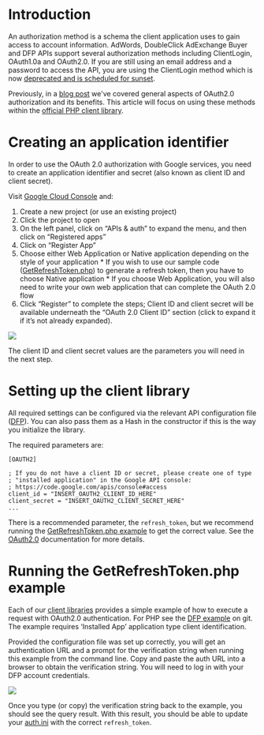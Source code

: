 # Introduction #

An authorization method is a schema the client application uses to gain access to account information. AdWords, DoubleClick AdExchange Buyer and DFP APIs support several authorization methods including ClientLogin, OAuth1.0a and OAuth2.0. If you are still using an email address and a password to access the API, you are using the ClientLogin method which is now [deprecated and is scheduled for sunset](https://developers.google.com/accounts/docs/AuthForInstalledApps).

Previously, in a [blog post](http://googleadsdeveloper.blogspot.com/2012/08/oauth-in-ads-apis.html) we've covered general aspects of OAuth2.0 authorization and its benefits. This article will focus on using these methods within the [official PHP client library](http://code.google.com/p/google-api-dfp-php).

# Creating an application identifier #

In order to use the OAuth 2.0 authorization with Google services, you need to create an application identifier and secret (also known as client ID and client secret).

Visit [Google Cloud Console](https://cloud.google.com/console) and:
  1. Create a new project (or use an existing project)
  1. Click the project to open
  1. On the left panel, click on “APIs & auth” to expand the menu, and then click on “Registered apps”
  1. Click on “Register App”
  1. Choose either Web Application or Native application depending on the style of your application
    * If you wish to use our sample code ([GetRefreshToken.php](https://code.google.com/p/google-api-dfp-php/source/browse/examples/Dfp/Auth/GetRefreshToken.php)) to generate a refresh token, then you have to choose Native application
    * If you choose Web Application, you will also need to write your own web application that can complete the OAuth 2.0 flow
  1. Click “Register” to complete the steps;  Client ID and client secret will be available underneath the “OAuth 2.0 Client ID” section (click to expand it if it’s not already expanded).

<img src='https://lh5.googleusercontent.com/-pIBySF-6Zkw/Up4dEDu3b5I/AAAAAAAAAfk/n1ydyPtn4lc/w870-h478-no/screen-for-wiki.png' />

The client ID and client secret values are the parameters you will need in the next step.

# Setting up the client library #

All required settings can be configured via the relevant API configuration file ([DFP](https://code.google.com/p/google-api-dfp-php/source/browse/src/Google/Api/Ads/Dfp/auth.ini)). You can also pass them as a Hash in the constructor if this is the way you initialize the library.

The required parameters are:
```
[OAUTH2]

; If you do not have a client ID or secret, please create one of type
; "installed application" in the Google API console:
; https://code.google.com/apis/console#access
client_id = "INSERT_OAUTH2_CLIENT_ID_HERE"
client_secret = "INSERT_OAUTH2_CLIENT_SECRET_HERE"
...
```

There is a recommended parameter, the `refresh_token`, but we recommend running the [GetRefreshToken.php example](https://code.google.com/p/google-api-dfp-php/source/browse/examples/Dfp/Auth/GetRefreshToken.php) to get the correct value. See the [OAuth2.0](https://developers.google.com/accounts/docs/OAuth2InstalledApp) documentation for more details.

# Running the GetRefreshToken.php example #

Each of our [client libraries](https://developers.google.com/doubleclick-publishers/docs/clients) provides a simple example of how to execute a request with OAuth2.0 authentication. For PHP see the [DFP example](https://code.google.com/p/google-api-dfp-php/source/browse/examples/Dfp/Auth/GetRefreshToken.php) on git. The example requires ‘Installed App’ application type client identification.

Provided the configuration file was set up correctly, you will get an authentication URL and a  prompt for the verification string when running this example from the command line. Copy and paste the auth URL into a browser to obtain the verification string. You will need to log in with your DFP account credentials.

<img src='https://lh3.googleusercontent.com/-JT98Oob54ro/UGBKTDeCjkI/AAAAAAAAAHM/oU7D0D1nJc0/s716/blog1.png' />

Once you type (or copy) the verification string back to the example, you should see the query result. With this result, you should be able to update your [auth.ini](https://code.google.com/p/google-api-dfp-php/source/browse/src/Google/Api/Ads/Dfp/auth.ini#19) with the correct ` refresh_token `.